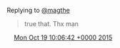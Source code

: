 Replying to [@magthe](https://twitter.com/magthe/status/656024698623533056)

> true that\. Thx man

<img src="../../media/tweet.ico" width="12" /> [Mon Oct 19 10:06:42 +0000 2015](https://twitter.com/DromerDenker/status/656048820992782336)
